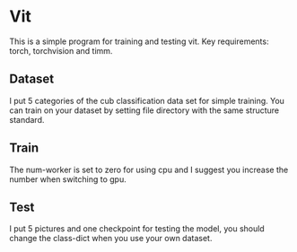 ﻿# Vit

This is a simple program for training and testing vit.
Key requirements: torch, torchvision and timm.


## Dataset

I put 5 categories of the cub classification data set for simple training.
You can train on your dataset by setting file directory with the same structure standard.


## Train

The num-worker is set to zero for using cpu and I suggest you increase the number when switching to gpu.

## Test

I put 5 pictures and one checkpoint  for testing the model, you should change the class-dict when you use your own dataset.


